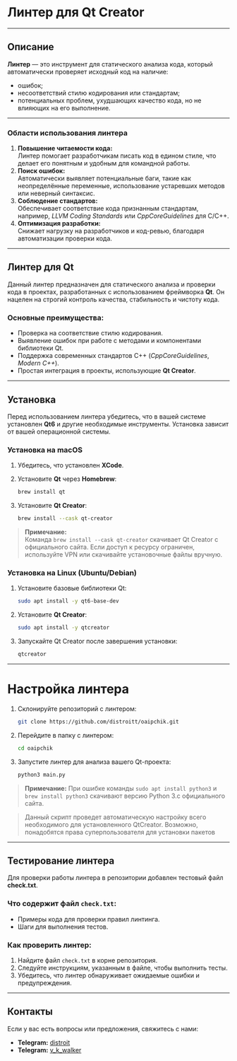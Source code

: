 # Линтер для Qt Creator

---

## Описание

**Линтер** — это инструмент для статического анализа кода, который автоматически проверяет исходный код на наличие:
- ошибок;
- несоответствий стилю кодирования или стандартам;
- потенциальных проблем, ухудшающих качество кода, но не влияющих на его выполнение.
---
### Области использования линтера

1. **Повышение читаемости кода:**  
   Линтер помогает разработчикам писать код в едином стиле, что делает его понятным и удобным для командной работы.
2. **Поиск ошибок:**  
   Автоматически выявляет потенциальные баги, такие как неопределённые переменные, использование устаревших методов или неверный синтаксис.
3. **Соблюдение стандартов:**  
   Обеспечивает соответствие кода признанным стандартам, например, *LLVM Coding Standards* или *CppCoreGuidelines* для C/C++.
4. **Оптимизация разработки:**  
   Снижает нагрузку на разработчиков и код-ревью, благодаря автоматизации проверки кода.

---

## Линтер для Qt

Данный линтер предназначен для статического анализа и проверки кода в проектах, разработанных с использованием фреймворка **Qt**. Он нацелен на строгий контроль качества, стабильность и чистоту кода.

### Основные преимущества:
- Проверка на соответствие стилю кодирования.
- Выявление ошибок при работе с методами и компонентами библиотеки Qt.
- Поддержка современных стандартов C++ (*CppCoreGuidelines*, *Modern C++*).
- Простая интеграция в проекты, использующие **Qt Creator**.

---

## Установка

Перед использованием линтера убедитесь, что в вашей системе установлен **Qt6** и другие необходимые инструменты. Установка зависит от вашей операционной системы.

### Установка на macOS

1. Убедитесь, что установлен **XCode**.  
2. Установите **Qt** через **Homebrew**:
   
   ```bash
   brew install qt
   ```
3. Установите **Qt Creator**:
   
   ```bash
   brew install --cask qt-creator
   ```
> **Примечание:**  
> Команда `brew install --cask qt-creator` скачивает Qt Creator с официального сайта. Если доступ к ресурсу ограничен, используйте VPN или скачивайте установочные файлы вручную.

### Установка на Linux (Ubuntu/Debian)

1. Установите базовые библиотеки Qt:
   
   ```bash
   sudo apt install -y qt6-base-dev
   ```
2. Установите **Qt Creator**:
   ```bash
   sudo apt install -y qtcreator
   ```
3. Запускайте Qt Creator после завершения установки:
   ```bash
   qtcreator
   ```

---

# Настройка линтера

1. Склонируйте репозиторий с линтером:
   
   ```bash
   git clone https://github.com/distroitt/oaipchik.git
   ```
2. Перейдите в папку с линтером:
   ```bash
   cd oaipchik
   ```
3. Запустите линтер для анализа вашего Qt-проекта:
   ```bash
   python3 main.py
   ```
> **Примечание:**
> При ошибке команды `sudo apt install python3` и `brew install python3` скачивают версию Python 3.с официального сайта.

> Данный скрипт проведет автоматическую настройку всего необходимого для установленного QtCreator. Возможно, понадобятся права суперпользователя для установки пакетов
---

## Тестирование линтера

Для проверки работы линтера в репозитории добавлен тестовый файл **check.txt**.

### Что содержит файл `check.txt`:
- Примеры кода для проверки правил линтинга.
- Шаги для выполнения тестов.

### Как проверить линтер:

1. Найдите файл `check.txt` в корне репозитория.
2. Следуйте инструкциям, указанным в файле, чтобы выполнить тесты.
3. Убедитесь, что линтер обнаруживает ожидаемые ошибки и предупреждения.
---
## Контакты

Если у вас есть вопросы или предложения, свяжитесь с нами:

- **Telegram:** [distroit](https://t.me/distroit)
- **Telegram:** [v_k_walker](https://t.me/v_k_walker)




